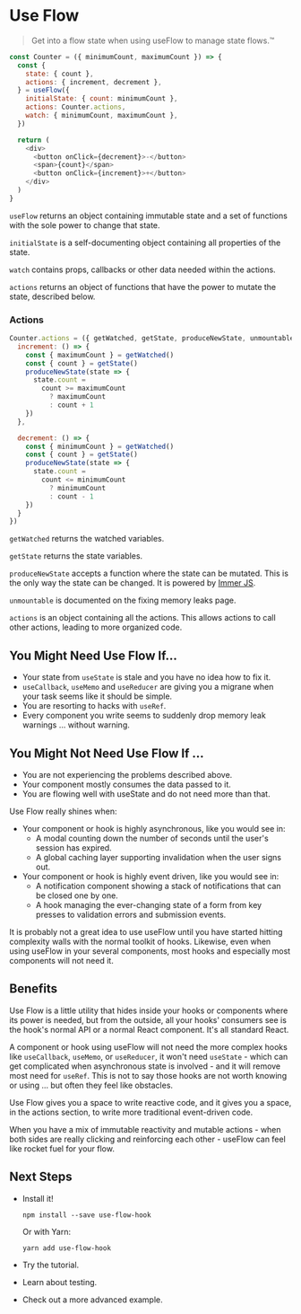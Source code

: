# Use Flow

> Get into a flow state when using useFlow to manage state flows.™️

```js
const Counter = ({ minimumCount, maximumCount }) => {
  const {
    state: { count },
    actions: { increment, decrement },
  } = useFlow({
    initialState: { count: minimumCount },
    actions: Counter.actions,
    watch: { minimumCount, maximumCount },
  })

  return (
    <div>
      <button onClick={decrement}>-</button>
      <span>{count}</span>
      <button onClick={increment}>+</button>
    </div>
  )
}
```

`useFlow` returns an object containing immutable state and a set of functions with the sole power to change that state.

`initialState` is a self-documenting object containing all properties of the state.

`watch` contains props, callbacks or other data needed within the actions.

`actions` returns an object of functions that have the power to mutate the state, described below.

### **Actions**

```js
Counter.actions = ({ getWatched, getState, produceNewState, unmountable, actions }) => ({
  increment: () => {
    const { maximumCount } = getWatched()
    const { count } = getState()
    produceNewState(state => {
      state.count = 
        count >= maximumCount 
          ? maximumCount
          : count + 1
    })
  },

  decrement: () => {
    const { minimumCount } = getWatched()
    const { count } = getState()
    produceNewState(state => {
      state.count = 
        count <= minimumCount 
          ? minimumCount
          : count - 1
    })
  }
})
```

`getWatched` returns the watched variables.

`getState` returns the state variables.

`produceNewState` accepts a function where the state can be mutated. This is the only way the state can be changed. It is powered by [Immer JS](https://immerjs.github.io/immer/docs/introduction).

`unmountable` is documented on the fixing memory leaks page.

`actions` is an object containing all the actions. This allows actions to call other actions, leading to more organized code.

## You Might Need Use Flow If...

- Your state from `useState` is stale and you have no idea how to fix it.
- `useCallback`, `useMemo` and `useReducer` are giving you a migrane when your task seems like it should be simple.
- You are resorting to hacks with `useRef`.
- Every component you write seems to suddenly drop memory leak warnings ... without warning.

## You Might Not Need Use Flow If ...

- You are not experiencing the problems described above.
- Your component mostly consumes the data passed to it.
- You are flowing well with useState and do not need more than that.

Use Flow really shines when:

- Your component or hook is highly asynchronous, like you would see in:
  - A modal counting down the number of seconds until the user's session has expired.
  - A global caching layer supporting invalidation when the user signs out.
- Your component or hook is highly event driven, like you would see in:
  - A notification component showing a stack of notifications that can be closed one by one.
  - A hook managing the ever-changing state of a form from key presses to validation errors and submission events.

It is probably not a great idea to use useFlow until you have started hitting complexity walls with the normal toolkit of hooks. Likewise, even when using useFlow in your several components, most hooks and especially most components will not need it.

## Benefits

Use Flow is a little utility that hides inside your hooks or components where its power is needed, but from the outside, all your hooks' consumers see is the hook's normal API or a normal React component. It's all standard React.

A component or hook using useFlow will not need the more complex hooks like `useCallback`, `useMemo`, or `useReducer`, it won't need `useState` - which can get complicated when asynchronous state is involved - and it will remove most need for `useRef`. This is not to say those hooks are not worth knowing or using ... but often they feel like obstacles.

Use Flow gives you a space to write reactive code, and it gives you a space, in the actions section, to write more traditional event-driven code.

When you have a mix of immutable reactivity and mutable actions - when both sides are really clicking and reinforcing each other - useFlow can feel like rocket fuel for your flow.

## Next Steps

- Install it!
  ```
  npm install --save use-flow-hook
  ```

  Or with Yarn:

  ```
  yarn add use-flow-hook
  ```

- Try the tutorial.
- Learn about testing.
- Check out a more advanced example.